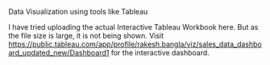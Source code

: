 Data Visualization using tools like Tableau

I have tried uploading the actual Interactive Tableau Workbook here. But as the file size is large, it is not being shown. Visit https://public.tableau.com/app/profile/rakesh.bangla/viz/sales_data_dashboard_updated_new/Dashboard1 for the interactive dashboard.
